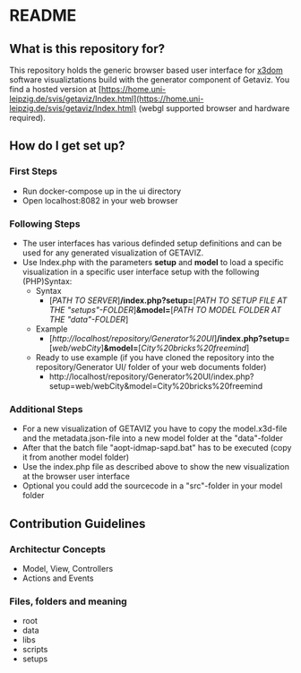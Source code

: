 # README #


## What is this repository for?

This repository holds the generic browser based user interface for [x3dom](https://www.x3dom.org/) software visualiztations build with the generator component of Getaviz.
You find a hosted version at [https://home.uni-leipzig.de/svis/getaviz/Index.html](https://home.uni-leipzig.de/svis/getaviz/Index.html) (webgl supported browser and hardware required).


## How do I get set up?
### First Steps
* Run docker-compose up in the ui directory
* Open localhost:8082 in your web browser

### Following Steps

* The user interfaces has various definded setup definitions and can be used for any generated visualization of GETAVIZ.
* Use Index.php with the parameters **setup** and **model** to load a specific visualization in a specific user interface setup with the following (PHP)Syntax:
    * Syntax 
        * [*PATH TO SERVER*]**/index.php?setup=**[*PATH TO SETUP FILE AT THE "setups"-FOLDER*]**&model=**[*PATH TO MODEL FOLDER AT THE "data"-FOLDER*]
    * Example
        * [*http://localhost/repository/Generator%20UI*]**/index.php?setup=**[*web/webCity*]**&model=**[*City%20bricks%20freemind*]  
    * Ready to use example (if you have cloned the repository into the repository/Generator UI/ folder of your web documents folder)
        * http://localhost/repository/Generator%20UI/index.php?setup=web/webCity&model=City%20bricks%20freemind

### Additional Steps

* For a new visualization of GETAVIZ you have to copy the model.x3d-file and the metadata.json-file into a new model folder at the "data"-folder
* After that the batch file "aopt-idmap-sapd.bat" has to be executed (copy it from another model folder)
* Use the index.php file as described above to show the new visualization at the browser user interface
* Optional you could add the sourcecode in a "src"-folder in your model folder


## Contribution Guidelines ###

### Architectur Concepts

* Model, View, Controllers
* Actions and Events

### Files, folders and meaning

* root
* data
* libs
* scripts
* setups
